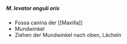 ##### M. levator anguli oris
*   Fossa canina der [[Maxilla]]
*   Mundwinkel
*   Ziehen der Mundwinkel nach oben, Lächeln